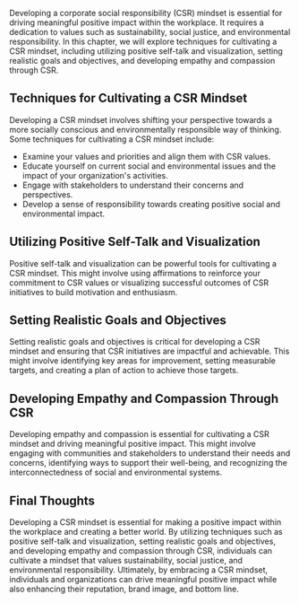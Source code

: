 
Developing a corporate social responsibility (CSR) mindset is essential for driving meaningful positive impact within the workplace. It requires a dedication to values such as sustainability, social justice, and environmental responsibility. In this chapter, we will explore techniques for cultivating a CSR mindset, including utilizing positive self-talk and visualization, setting realistic goals and objectives, and developing empathy and compassion through CSR.

Techniques for Cultivating a CSR Mindset
----------------------------------------

Developing a CSR mindset involves shifting your perspective towards a more socially conscious and environmentally responsible way of thinking. Some techniques for cultivating a CSR mindset include:

* Examine your values and priorities and align them with CSR values.
* Educate yourself on current social and environmental issues and the impact of your organization's activities.
* Engage with stakeholders to understand their concerns and perspectives.
* Develop a sense of responsibility towards creating positive social and environmental impact.

Utilizing Positive Self-Talk and Visualization
----------------------------------------------

Positive self-talk and visualization can be powerful tools for cultivating a CSR mindset. This might involve using affirmations to reinforce your commitment to CSR values or visualizing successful outcomes of CSR initiatives to build motivation and enthusiasm.

Setting Realistic Goals and Objectives
--------------------------------------

Setting realistic goals and objectives is critical for developing a CSR mindset and ensuring that CSR initiatives are impactful and achievable. This might involve identifying key areas for improvement, setting measurable targets, and creating a plan of action to achieve those targets.

Developing Empathy and Compassion Through CSR
---------------------------------------------

Developing empathy and compassion is essential for cultivating a CSR mindset and driving meaningful positive impact. This might involve engaging with communities and stakeholders to understand their needs and concerns, identifying ways to support their well-being, and recognizing the interconnectedness of social and environmental systems.

Final Thoughts
--------------

Developing a CSR mindset is essential for making a positive impact within the workplace and creating a better world. By utilizing techniques such as positive self-talk and visualization, setting realistic goals and objectives, and developing empathy and compassion through CSR, individuals can cultivate a mindset that values sustainability, social justice, and environmental responsibility. Ultimately, by embracing a CSR mindset, individuals and organizations can drive meaningful positive impact while also enhancing their reputation, brand image, and bottom line.
